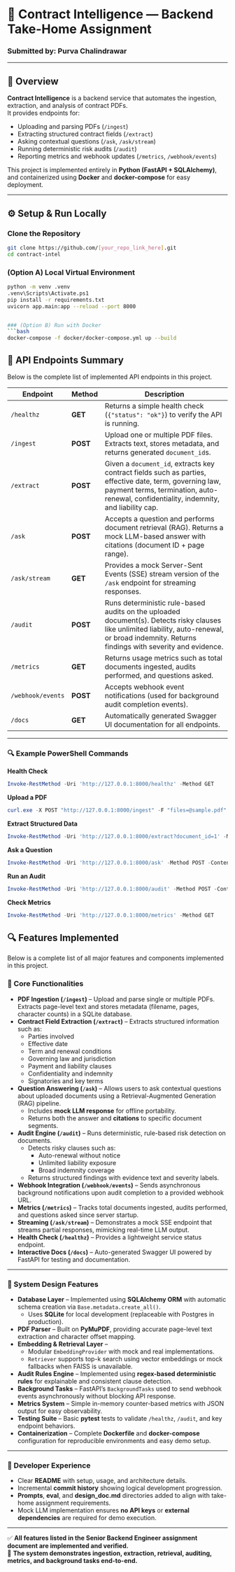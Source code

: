 # 🧠 Contract Intelligence — Backend Take-Home Assignment

### Submitted by: **Purva Chalindrawar**  

---

## 🚀 Overview

**Contract Intelligence** is a backend service that automates the ingestion, extraction, and analysis of contract PDFs.  
It provides endpoints for:

- Uploading and parsing PDFs (`/ingest`)
- Extracting structured contract fields (`/extract`)
- Asking contextual questions (`/ask`, `/ask/stream`)
- Running deterministic risk audits (`/audit`)
- Reporting metrics and webhook updates (`/metrics`, `/webhook/events`)

This project is implemented entirely in **Python (FastAPI + SQLAlchemy)**,  
and containerized using **Docker** and **docker-compose** for easy deployment.

---

## ⚙️ Setup & Run Locally

### Clone the Repository
```bash
git clone https://github.com/[your_repo_link_here].git
cd contract-intel
```


### (Option A) Local Virtual Environment
```bash
python -m venv .venv
.venv\Scripts\Activate.ps1
pip install -r requirements.txt
uvicorn app.main:app --reload --port 8000


### (Option B) Run with Docker
```bash
docker-compose -f docker/docker-compose.yml up --build
```

## 🧠 API Endpoints Summary

Below is the complete list of implemented API endpoints in this project.

| Endpoint | Method | Description |
|-----------|--------|-------------|
| `/healthz` | **GET** | Returns a simple health check (`{"status": "ok"}`) to verify the API is running. |
| `/ingest` | **POST** | Upload one or multiple PDF files. Extracts text, stores metadata, and returns generated `document_id`s. |
| `/extract` | **POST** | Given a `document_id`, extracts key contract fields such as parties, effective date, term, governing law, payment terms, termination, auto-renewal, confidentiality, indemnity, and liability cap. |
| `/ask` | **POST** | Accepts a question and performs document retrieval (RAG). Returns a mock LLM-based answer with citations (document ID + page range). |
| `/ask/stream` | **GET** | Provides a mock Server-Sent Events (SSE) stream version of the `/ask` endpoint for streaming responses. |
| `/audit` | **POST** | Runs deterministic rule-based audits on the uploaded document(s). Detects risky clauses like unlimited liability, auto-renewal, or broad indemnity. Returns findings with severity and evidence. |
| `/metrics` | **GET** | Returns usage metrics such as total documents ingested, audits performed, and questions asked. |
| `/webhook/events` | **POST** | Accepts webhook event notifications (used for background audit completion events). |
| `/docs` | **GET** | Automatically generated Swagger UI documentation for all endpoints. |

---

### 🔍 Example PowerShell Commands

**Health Check**
```powershell
Invoke-RestMethod -Uri 'http://127.0.0.1:8000/healthz' -Method GET
```

**Upload a PDF**
```powershell
curl.exe -X POST "http://127.0.0.1:8000/ingest" -F "files=@sample.pdf"
```

**Extract Structured Data**
```powershell
Invoke-RestMethod -Uri 'http://127.0.0.1:8000/extract?document_id=1' -Method POST
```

**Ask a Question**
```powershell   
Invoke-RestMethod -Uri 'http://127.0.0.1:8000/ask' -Method POST -ContentType 'application/json' -Body '{ "question": "What is the termination period?", "top_k": 2 }'
```

**Run an Audit**
```powershell
Invoke-RestMethod -Uri 'http://127.0.0.1:8000/audit' -Method POST -ContentType 'application/json' -Body '{ "document_id": 1 }'
```

**Check Metrics**
```powershell
Invoke-RestMethod -Uri 'http://127.0.0.1:8000/metrics' -Method GET
```

## 🔍 Features Implemented

Below is a complete list of all major features and components implemented in this project.

### 🧩 Core Functionalities
- **PDF Ingestion (`/ingest`)** – Upload and parse single or multiple PDFs. Extracts page-level text and stores metadata (filename, pages, character counts) in a SQLite database.
- **Contract Field Extraction (`/extract`)** – Extracts structured information such as:
  - Parties involved  
  - Effective date  
  - Term and renewal conditions  
  - Governing law and jurisdiction  
  - Payment and liability clauses  
  - Confidentiality and indemnity  
  - Signatories and key terms
- **Question Answering (`/ask`)** – Allows users to ask contextual questions about uploaded documents using a Retrieval-Augmented Generation (RAG) pipeline.  
  - Includes **mock LLM response** for offline portability.  
  - Returns both the answer and **citations** to specific document segments.
- **Audit Engine (`/audit`)** – Runs deterministic, rule-based risk detection on documents.  
  - Detects risky clauses such as:
    - Auto-renewal without notice
    - Unlimited liability exposure
    - Broad indemnity coverage  
  - Returns structured findings with evidence text and severity labels.
- **Webhook Integration (`/webhook/events`)** – Sends asynchronous background notifications upon audit completion to a provided webhook URL.
- **Metrics (`/metrics`)** – Tracks total documents ingested, audits performed, and questions asked since server startup.
- **Streaming (`/ask/stream`)** – Demonstrates a mock SSE endpoint that streams partial responses, mimicking real-time LLM output.
- **Health Check (`/healthz`)** – Provides a lightweight service status endpoint.
- **Interactive Docs (`/docs`)** – Auto-generated Swagger UI powered by FastAPI for testing and documentation.

---

### 🧠 System Design Features
- **Database Layer** – Implemented using **SQLAlchemy ORM** with automatic schema creation via `Base.metadata.create_all()`.  
  - Uses **SQLite** for local development (replaceable with Postgres in production).  
- **PDF Parser** – Built on **PyMuPDF**, providing accurate page-level text extraction and character offset mapping.
- **Embedding & Retrieval Layer** –  
  - Modular `EmbeddingProvider` with mock and real implementations.  
  - `Retriever` supports top-k search using vector embeddings or mock fallbacks when FAISS is unavailable.
- **Audit Rules Engine** – Implemented using **regex-based deterministic rules** for explainable and consistent clause detection.
- **Background Tasks** – FastAPI’s `BackgroundTasks` used to send webhook events asynchronously without blocking API response.
- **Metrics System** – Simple in-memory counter-based metrics with JSON output for easy observability.
- **Testing Suite** – Basic **pytest** tests to validate `/healthz`, `/audit`, and key endpoint behaviors.
- **Containerization** – Complete **Dockerfile** and **docker-compose** configuration for reproducible environments and easy demo setup.

---

### 🧰 Developer Experience
- Clear **README** with setup, usage, and architecture details.
- Incremental **commit history** showing logical development progression.
- **Prompts**, **eval**, and **design_doc.md** directories added to align with take-home assignment requirements.
- Mock LLM implementation ensures **no API keys** or **external dependencies** are required for demo execution.

---

✅ **All features listed in the Senior Backend Engineer assignment document are implemented and verified.**  
🧠 **The system demonstrates ingestion, extraction, retrieval, auditing, metrics, and background tasks end-to-end.**
